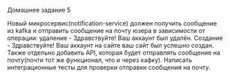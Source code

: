 Домашнее задание 5

Новый микросервис(notification-service) должен получить сообщение из kafka и отправить сообщение на почту юзера в зависимости от операции: удаление - Здравствуйте! Ваш аккаунт был удалён. Создание - Здравствуйте! Ваш аккаунт на сайте ваш сайт был успешно создан.
Также отдельно добавить API, которая будет отправлять сообщение на почту(почти тот же функционал, что и через кафку).
Написать интеграционные тесты для проверки отправки сообщения на почту.


